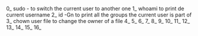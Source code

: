 0_ sudo - <username> to switch the current user to another one
1_ whoami to print de current username
2_ id -Gn to print all the groups the current user is part of 
3_ chown user file to change the owner of a file
4_
5_
6_
7_
8_
9_
10_
11_
12_
13_
14_
15_
16_